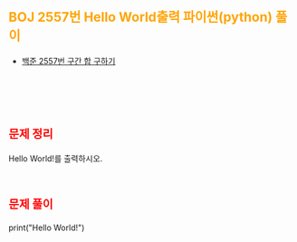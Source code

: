 # <span style="color:orange; font-size:17pt; font-weight:bold">BOJ 2557번 Hello World출력 파이썬(python)  풀이</span>

- [백준 2557번 구간 합 구하기](https://www.acmicpc.net/problem/2557)
<br><br>

<br><br>

# <span style="color: red; font-size:15pt">문제 정리</span>
Hello World!를 출력하시오.
<br><br>

# <span style="color: red; font-size:15pt">문제 풀이</span>
print("Hello World!")
